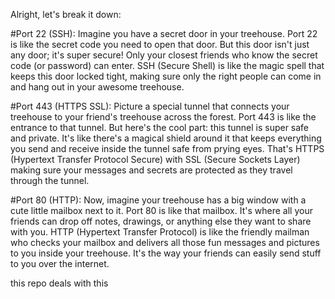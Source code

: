 Alright, let's break it down:

#Port 22 (SSH):
Imagine you have a secret door in your treehouse. Port 22 is like the secret code you need to open that door. But this door isn't just any door; it's super secure! Only your closest friends who know the secret code (or password) can enter. SSH (Secure Shell) is like the magic spell that keeps this door locked tight, making sure only the right people can come in and hang out in your awesome treehouse.

#Port 443 (HTTPS SSL): 
Picture a special tunnel that connects your treehouse to your friend's treehouse across the forest. Port 443 is like the entrance to that tunnel. But here's the cool part: this tunnel is super safe and private. It's like there's a magical shield around it that keeps everything you send and receive inside the tunnel safe from prying eyes. That's HTTPS (Hypertext Transfer Protocol Secure) with SSL (Secure Sockets Layer) making sure your messages and secrets are protected as they travel through the tunnel.

#Port 80 (HTTP): 
Now, imagine your treehouse has a big window with a cute little mailbox next to it. Port 80 is like that mailbox. It's where all your friends can drop off notes, drawings, or anything else they want to share with you. HTTP (Hypertext Transfer Protocol) is like the friendly mailman who checks your mailbox and delivers all those fun messages and pictures to you inside your treehouse. It's the way your friends can easily send stuff to you over the internet.


this repo deals with this 
